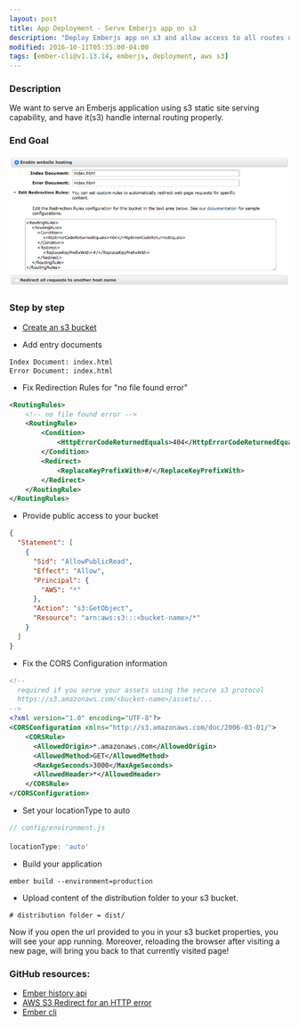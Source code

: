 ```yaml
---
layout: post
title: App Deployment - Serve Emberjs app on s3
description: "Deploy Emberjs app on s3 and allow access to all routes using the hash"
modified: 2016-10-11T05:35:00-04:00
tags: [ember-cli@v1.13.14, emberjs, deployment, aws s3]
---
```


### Description
We want to serve an Emberjs application using s3 static site serving capability, and have it(s3) handle internal routing properly.

### End Goal

![Product](/images/s3-static-site-config.png)

### Step by step

* [Create an s3 bucket](https://console.aws.amazon.com/s3/home)

* Add entry documents

```shell
Index Document: index.html
Error Document: index.html
```

* Fix Redirection Rules for "no file found error"

```xml
<RoutingRules>
    <!-- no file found error -->
    <RoutingRule>
        <Condition>
            <HttpErrorCodeReturnedEquals>404</HttpErrorCodeReturnedEquals>
        </Condition>
        <Redirect>
            <ReplaceKeyPrefixWith>#/</ReplaceKeyPrefixWith>
        </Redirect>
    </RoutingRule>
</RoutingRules>

```

* Provide public access to your bucket

```json
{
  "Statement": [
    {
      "Sid": "AllowPublicRead",
      "Effect": "Allow",
      "Principal": {
        "AWS": "*"
      },
      "Action": "s3:GetObject",
      "Resource": "arn:aws:s3:::<bucket-name>/*"
    }
  ]
}
```

* Fix the CORS Configuration information

```xml
<!-- 
  required if you serve your assets using the secure s3 protocol 
  https://s3.amazonaws.com/<bucket-name>/assets/...
-->
<?xml version="1.0" encoding="UTF-8"?>
<CORSConfiguration xmlns="http://s3.amazonaws.com/doc/2006-03-01/">
    <CORSRule>
      <AllowedOrigin>*.amazonaws.com</AllowedOrigin>
      <AllowedMethod>GET</AllowedMethod>
      <MaxAgeSeconds>3000</MaxAgeSeconds>
      <AllowedHeader>*</AllowedHeader>
    </CORSRule>
</CORSConfiguration>
```

* Set your locationType to auto

```javascript
// config/environment.js

locationType: 'auto'

``` 

* Build your application

```shell
ember build --environment=production
```

* Upload content of the distribution folder to your s3 bucket.

```shell
# distribution folder = dist/
```

Now if you open the url provided to you in your s3 bucket properties, you will see your app running. Moreover, reloading the browser after visiting a new page, will bring you back to that currently visited page!

### GitHub resources:
* [Ember history api](https://ember-cli.com/user-guide/#history-api-and-root-url)
* [AWS S3 Redirect for an HTTP error](https://docs.aws.amazon.com/AmazonS3/latest/dev/HowDoIWebsiteConfiguration.html)
* [Ember cli](https://ember-cli.com/user-guide/#guide)

<!-- {% gist mmistakes/6589546 %} -->
